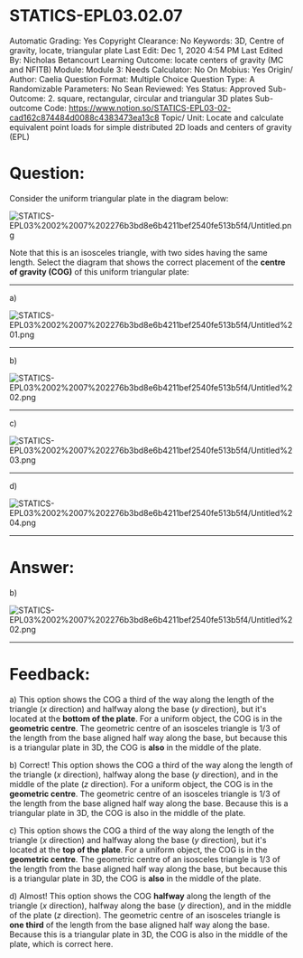 # STATICS-EPL03.02.07

Automatic Grading: Yes
Copyright Clearance: No
Keywords: 3D, Centre of gravity, locate, triangular plate
Last Edit: Dec 1, 2020 4:54 PM
Last Edited By: Nicholas Betancourt
Learning Outcome: locate centers of gravity (MC and NFITB)
Module: Module 3:
Needs Calculator: No
On Mobius: Yes
Origin/ Author: Caelia
Question Format: Multiple Choice
Question Type: A
Randomizable Parameters: No
Sean Reviewed: Yes
Status: Approved
Sub-Outcome: 2. square, rectangular, circular and triangular 3D plates
Sub-outcome Code: https://www.notion.so/STATICS-EPL03-02-cad162c874484d0088c4383473ea13c8
Topic/ Unit: Locate and calculate equivalent point loads for simple distributed 2D loads and centers of gravity (EPL)

# Question:

Consider the uniform triangular plate in the diagram below:

![STATICS-EPL03%2002%2007%202276b3bd8e6b4211bef2540fe513b5f4/Untitled.png](STATICS-EPL03%2002%2007%202276b3bd8e6b4211bef2540fe513b5f4/Untitled.png)

Note that this is an isosceles triangle, with two sides having the same length. Select the diagram that shows the correct placement of the **centre of gravity (COG)** of this uniform triangular plate:

---

a)

![STATICS-EPL03%2002%2007%202276b3bd8e6b4211bef2540fe513b5f4/Untitled%201.png](STATICS-EPL03%2002%2007%202276b3bd8e6b4211bef2540fe513b5f4/Untitled%201.png)

---

b)

![STATICS-EPL03%2002%2007%202276b3bd8e6b4211bef2540fe513b5f4/Untitled%202.png](STATICS-EPL03%2002%2007%202276b3bd8e6b4211bef2540fe513b5f4/Untitled%202.png)

---

c)

![STATICS-EPL03%2002%2007%202276b3bd8e6b4211bef2540fe513b5f4/Untitled%203.png](STATICS-EPL03%2002%2007%202276b3bd8e6b4211bef2540fe513b5f4/Untitled%203.png)

---

d)

![STATICS-EPL03%2002%2007%202276b3bd8e6b4211bef2540fe513b5f4/Untitled%204.png](STATICS-EPL03%2002%2007%202276b3bd8e6b4211bef2540fe513b5f4/Untitled%204.png)

---

# Answer:

b)

![STATICS-EPL03%2002%2007%202276b3bd8e6b4211bef2540fe513b5f4/Untitled%202.png](STATICS-EPL03%2002%2007%202276b3bd8e6b4211bef2540fe513b5f4/Untitled%202.png)

---

# Feedback:

a) This option shows the COG a third of the way along the length of the triangle ($x$ direction) and halfway along the base ($y$ direction), but it's located at the **bottom of the plate**. For a uniform object, the COG is in the **geometric centre**. The geometric centre of an isosceles triangle is 1/3 of the length from the base aligned half way along the base, but because this is a triangular plate in 3D, the COG is **also** in the middle of the plate. 

b) Correct! This option shows the COG a third of the way along the length of the triangle ($x$ direction), halfway along the base ($y$ direction), and in the middle of the plate ($z$ direction). For a uniform object, the COG is in the **geometric centre**. The geometric centre of an isosceles triangle is 1/3 of the length from the base aligned half way along the base. Because this is a triangular plate in 3D, the COG is also in the middle of the plate. 

c) This option shows the COG a third of the way along the length of the triangle ($x$ direction) and halfway along the base ($y$ direction), but it's located at the **top of the plate**. For a uniform object, the COG is in the **geometric centre**. The geometric centre of an isosceles triangle is 1/3 of the length from the base aligned half way along the base, but because this is a triangular plate in 3D, the COG is **also** in the middle of the plate. 

d) Almost! This option shows the COG **halfway** along the length of the triangle ($x$ direction), halfway along the base ($y$ direction), and in the middle of the plate ($z$ direction). The geometric centre of an isosceles triangle is **one third** of the length from the base aligned half way along the base. Because this is a triangular plate in 3D, the COG is also in the middle of the plate, which is correct here.